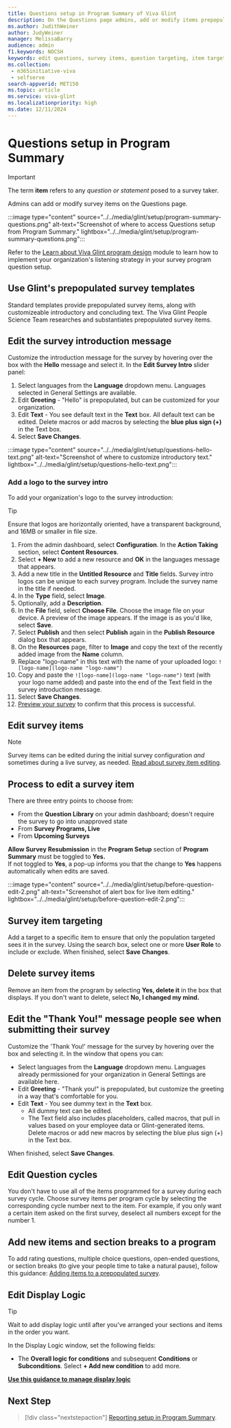 ```yaml
---
title: Questions setup in Program Summary of Viva Glint
description: On the Questions page admins, add or modify items prepopulated into survey templates.
ms.author: JudithWeiner
author: JudyWeiner
manager: MelissaBarry
audience: admin
f1.keywords: NOCSH
keywords: edit questions, survey items, question targeting, item targeting, add logo
ms.collection: 
 - m365initiative-viva
 - selfserve
search-appverid: MET150
ms.topic: article
ms.service: viva-glint
ms.localizationpriority: high
ms.date: 12/11/2024
---
```


# Questions setup in Program Summary

> [!IMPORTANT]
> The term **item** refers to any *question or statement* posed to a survey taker.

Admins can add or modify survey items on the Questions page.

:::image type="content" source="../../media/glint/setup/program-summary-questions.png" alt-text="Screenshot of where to access Questions setup from Program Summary." lightbox="../../media/glint/setup/program-summary-questions.png":::

 Refer to the [Learn about Viva Glint program design](/training/modules/viva-glint-learn-about-viva-glint-program-design) module to learn how to implement your organization's listening strategy in your survey program question setup.

## Use Glint's prepopulated survey templates

Standard templates provide prepopulated survey items, along with customizeable introductory and concluding text. The Viva Glint People Science Team researches and substantiates prepopulated survey items.

## Edit the survey introduction message

Customize the introduction message for the survey by hovering over the box with the **Hello** message and select it. In the **Edit Survey Intro** slider panel:

1. Select languages from the **Language** dropdown menu. Languages selected in General Settings are available.
2.  Edit **Greeting** - "Hello" is prepopulated, but can be customized for your organization.
3. Edit **Text** - You see default text in the **Text** box. All default text can be edited. Delete macros or add macros by selecting the **blue plus sign (+)** in the Text box.
4. Select **Save Changes**.

:::image type="content" source="../../media/glint/setup/questions-hello-text.png" alt-text="Screenshot of where to customize introductory text." lightbox="../../media/glint/setup/questions-hello-text.png":::

### Add a logo to the survey intro

To add your organization's logo to the survey introduction:

> [!TIP]
> Ensure that logos are horizontally oriented, have a transparent background, and 16MB or smaller in file size.

1. From the admin dashboard, select **Configuration**. In the **Action Taking** section, select **Content Resources**.
1. Select **+ New** to add a new resource and **OK** in the languages message that appears.
1. Add a new title in the **Untitled Resource** and **Title** fields. Survey intro logos can be unique to each survey program. Include the survey name in the title if needed.
1. In the **Type** field, select **Image**.
1. Optionally, add a **Description**.
1. In the **File** field, select **Choose File**. Choose the image file on your device. A preview of the image appears. If the image is as you'd like, select **Save**.
1. Select **Publish** and then select **Publish** again in the **Publish Resource** dialog box that appears.
1. On the **Resources** page, filter to **Image** and copy the text of the recently added image from the **Name** column.
1. Replace "logo-name" in this text with the name of your uploaded logo: `![logo-name](logo-name "logo-name")`
1. Copy and paste the `![logo-name](logo-name "logo-name")` text (with your logo name added) and paste into the end of the Text field in the survey introduction message.
1. Select **Save Changes**.
1. [Preview your survey](/viva/glint/setup/preview-manage-enable-engage-programs) to confirm that this process is successful.

## Edit survey items

> [!NOTE]
> Survey items can be edited during the initial survey configuration *and* sometimes during a live survey, as needed. [Read about survey item editing](/viva/glint/setup/question-edit).

## Process to edit a survey item

There are three entry points to choose from:
-	From the **Question Library** on your admin dashboard; doesn't require the survey to go into unapproved state
-	From **Survey Programs, Live** 
-	From **Upcoming Surveys**

**Allow Survey Resubmission** in the **Program Setup** section of **Program Summary** must be toggled to **Yes.** <br>
If not toggled to **Yes**, a pop-up informs you that the change to **Yes** happens automatically when edits are saved.

:::image type="content" source="../../media/glint/setup/before-question-edit-2.png" alt-text="Screenshot of alert box for live item editing." lightbox="../../media/glint/setup/before-question-edit-2.png":::

## Survey item targeting

Add a target to a specific item to ensure that only the population targeted sees it in the survey. Using the search box, select one or more **User Role** to include or exclude. 
When finished, select **Save Changes**.

## Delete survey items

Remove an item from the program by selecting **Yes, delete it** in the box that displays. If you don't want to delete, select **No, I changed my mind.**

## Edit the "Thank You!" message people see when submitting their survey

Customize the 'Thank You!' message for the survey by hovering over the box and selecting it. In the window that opens you can:

- Select languages from the **Language** dropdown menu. Languages already permissioned for your organization in General Settings are available here.
- Edit **Greeting** - "Thank you!" is prepopulated, but customize the greeting in a way that's comfortable for you. 
- Edit **Text** - You see dummy text in the **Text** box.
  - All dummy text can be edited.
  - The Text field also includes placeholders, called macros, that pull in values based on your employee data or Glint-generated items. Delete macros or add new macros by selecting the blue plus sign (+) in the Text box.

When finished, select **Save Changes**.

## Edit Question cycles

You don't have to use all of the items programmed for a survey during each survey cycle. Choose survey items per program cycle by selecting the corresponding cycle number next to the item. For example, if you only want a certain item asked on the first survey, deselect all numbers except for the number 1.

## Add new items and section breaks to a program

To add rating questions, multiple choice questions, open-ended questions, or section breaks (to give your people time to take a natural pause), follow this guidance: [Adding items to a prepopulated survey](/../../viva/glint/setup/add-new-questions).

## Edit Display Logic

>[!TIP]
> Wait to add display logic until after you've arranged your sections and items in the order you want.

In the Display Logic window, set the following fields:
- The **Overall logic for conditions** and subsequent **Conditions** or **Subconditions**. Select **+ Add new condition** to add more.

**[Use this guidance to manage display logic](/../../viva/glint/setup/viva-glint-display-logic)**


## Next Step
> [!div class="nextstepaction"]
> [Reporting setup in Program Summary](/../../viva/glint/setup/reporting-setup).



